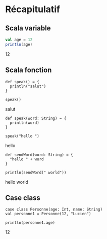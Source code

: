 # Récapitulatif
## Scala variable

```scala
val age = 12
println(age) 
```
12

## Scala fonction

```
def speak() = {
  println("salut")
}

speak()
```
salut

```
def speak(word: String) = {
  println(word)
}

speak("hello ")
```
hello

```
def sendWord(word: String) = {
  "hello " + word
}

println(sendWord(" world"))
```
hello world

## Case class

```
case class Personne(age: Int, name: String)
val personne1 = Personne(12, "Lucien")

println(personne1.age)
```
12
